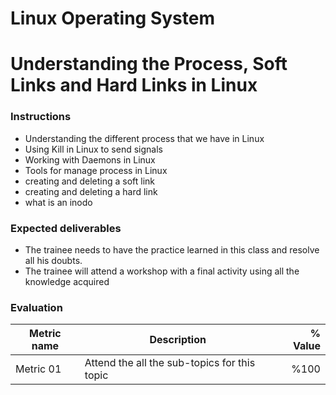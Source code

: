# Linux Operating System
# Understanding  the Process, Soft Links and Hard Links in Linux

### Instructions
- Understanding the different process that we have in Linux
- Using Kill in Linux to send signals
- Working with Daemons in Linux
- Tools for manage process in Linux
- creating and deleting a soft link
- creating and deleting a hard link
- what is an inodo

### Expected deliverables
- The trainee needs to have the practice learned in this class and resolve all his doubts.
- The trainee will attend a workshop with a final activity using all the knowledge acquired



### Evaluation

| Metric name | Description | % Value |
| ----------- |-------------| -------:|
| Metric 01   | Attend the all the sub-topics for this topic | %100 |
